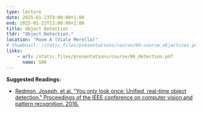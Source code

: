 ```yaml
---
type: lecture
date: 2025-01-23T9:00:00+1:00
end: 2025-01-23T13:00:00+1:00
title: Object Detection
tldr: "Object Detection."
location: "Room A (Viale Merello)"
# thumbnail: /static_files/presentations/course/00-course_objectives.png
links: 
    - url: /static_files/presentations/course/06_detection.pdf
      name: S06
---
```


**Suggested Readings:**
- [Redmon, Joseph, et al. "You only look once: Unified, real-time object detection." Proceedings of the IEEE conference on computer vision and pattern recognition. 2016.](https://arxiv.org/abs/1506.02640)
